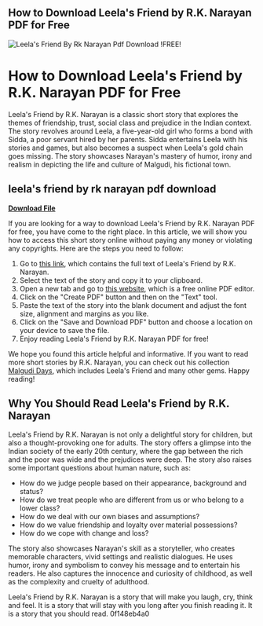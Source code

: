 ## How to Download Leela's Friend by R.K. Narayan PDF for Free

 
![Leela's Friend By Rk Narayan Pdf Download !FREE!](https://1.bp.blogspot.com/-mv2wPuDwxI8/Xs5zpQhxcxI/AAAAAAAACeM/NS5pPNmlLWkslOmra4_aU6vjL_iOdwT3gCK4BGAsYHg/w640-h374/LF.JPG)

 
# How to Download Leela's Friend by R.K. Narayan PDF for Free
 
Leela's Friend by R.K. Narayan is a classic short story that explores the themes of friendship, trust, social class and prejudice in the Indian context. The story revolves around Leela, a five-year-old girl who forms a bond with Sidda, a poor servant hired by her parents. Sidda entertains Leela with his stories and games, but also becomes a suspect when Leela's gold chain goes missing. The story showcases Narayan's mastery of humor, irony and realism in depicting the life and culture of Malgudi, his fictional town.
 
## leela's friend by rk narayan pdf download


[**Download File**](https://www.google.com/url?q=https%3A%2F%2Ffancli.com%2F2tKGcm&sa=D&sntz=1&usg=AOvVaw1k45MYS0NCyPUKw1qzxnKQ)

 
If you are looking for a way to download Leela's Friend by R.K. Narayan PDF for free, you have come to the right place. In this article, we will show you how to access this short story online without paying any money or violating any copyrights. Here are the steps you need to follow:
 
1. Go to [this link](https://kabirmondal.blogspot.com/2020/10/leelas-friend-r-k-narayan-full-text.html), which contains the full text of Leela's Friend by R.K. Narayan.
2. Select the text of the story and copy it to your clipboard.
3. Open a new tab and go to [this website](https://www.pdfescape.com/), which is a free online PDF editor.
4. Click on the "Create PDF" button and then on the "Text" tool.
5. Paste the text of the story into the blank document and adjust the font size, alignment and margins as you like.
6. Click on the "Save and Download PDF" button and choose a location on your device to save the file.
7. Enjoy reading Leela's Friend by R.K. Narayan PDF for free!

We hope you found this article helpful and informative. If you want to read more short stories by R.K. Narayan, you can check out his collection [Malgudi Days](https://www.amazon.com/Malgudi-Days-Penguin-Classics-Narayan/dp/0143039652), which includes Leela's Friend and many other gems. Happy reading!
  
## Why You Should Read Leela's Friend by R.K. Narayan
 
Leela's Friend by R.K. Narayan is not only a delightful story for children, but also a thought-provoking one for adults. The story offers a glimpse into the Indian society of the early 20th century, where the gap between the rich and the poor was wide and the prejudices were deep. The story also raises some important questions about human nature, such as:

- How do we judge people based on their appearance, background and status?
- How do we treat people who are different from us or who belong to a lower class?
- How do we deal with our own biases and assumptions?
- How do we value friendship and loyalty over material possessions?
- How do we cope with change and loss?

The story also showcases Narayan's skill as a storyteller, who creates memorable characters, vivid settings and realistic dialogues. He uses humor, irony and symbolism to convey his message and to entertain his readers. He also captures the innocence and curiosity of childhood, as well as the complexity and cruelty of adulthood.
 
Leela's Friend by R.K. Narayan is a story that will make you laugh, cry, think and feel. It is a story that will stay with you long after you finish reading it. It is a story that you should read.
 0f148eb4a0
